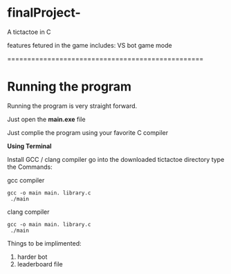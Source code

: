 # finalProject-
A tictactoe in C

features fetured in the game includes:
    VS bot game mode

=================================================
# Running the program

Running the program is very straight forward. 

Just open the **main.exe** file

Just complie the program using your favorite C compiler

**Using Terminal** 

Install GCC / clang compiler
go into the downloaded tictactoe directory 
type the Commands:

gcc compiler

```
gcc -o main main. library.c
 ./main
```
clang compiler
```
gcc -o main main. library.c
 ./main

```
Things to be implimented:
1. harder bot
2. leaderboard file
